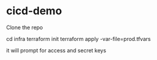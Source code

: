 # cicd-demo

Clone the repo 

cd infra
terraform init
terraform apply -var-file=prod.tfvars

it will prompt for access and secret keys
